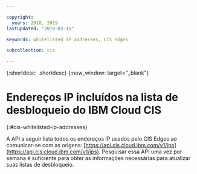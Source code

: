 ```yaml
---

copyright:
  years: 2018, 2019
lastupdated: "2019-03-15"

keywords: whitelisted IP addresses, CIS Edges

subcollection: cis

---
```

{:shortdesc: .shortdesc}
{:new_window: target="_blank"}

# Endereços IP incluídos na lista de desbloqueio do IBM Cloud CIS
{:#cis-whitelisted-ip-addresses}

A API a seguir lista todos os endereços IP usados pelo CIS Edges ao comunicar-se com as origens: [https://api.cis.cloud.ibm.com/v1/ips](https://api.cis.cloud.ibm.com/v1/ips). Pesquisar essa API uma vez por semana é suficiente para obter as informações necessárias para atualizar suas listas de desbloqueio.
